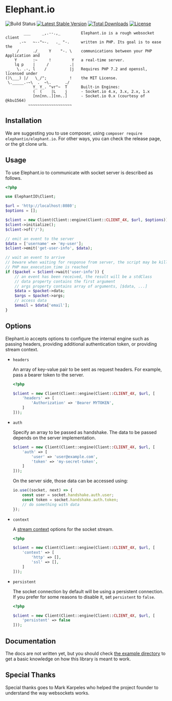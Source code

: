 # Elephant.io

![Build Status](https://github.com/ElephantIO/elephant.io/actions/workflows/continuous-integration.yml/badge.svg)
[![Latest Stable Version](https://poser.pugx.org/elephantio/elephant.io/v/stable.svg)](https://packagist.org/packages/elephantio/elephant.io)
[![Total Downloads](https://poser.pugx.org/elephantio/elephant.io/downloads.svg)](https://packagist.org/packages/elephantio/elephant.io) 
[![License](https://poser.pugx.org/elephantio/elephant.io/license.svg)](https://packagist.org/packages/elephantio/elephant.io)

```
        ___     _,.--.,_         Elephant.io is a rough websocket client
      .-~   ~--"~-.   ._ "-.     written in PHP. Its goal is to ease the
     /      ./_    Y    "-. \    communications between your PHP Application and
    Y       :~     !         Y   a real-time server.
    lq p    |     /         .|
 _   \. .-, l    /          |j   Requires PHP 7.2 and openssl, licensed under
()\___) |/   \_/";          !    the MIT License.
 \._____.-~\  .  ~\.      ./
            Y_ Y_. "vr"~  T      Built-in Engines:
            (  (    |L    j      - Socket.io 4.x, 3.x, 2.x, 1.x
            [nn[nn..][nn..]      - Socket.io 0.x (courtesy of @kbu1564)
          ~~~~~~~~~~~~~~~~~~~
```

## Installation

We are suggesting you to use composer, using `composer require elephantio/elephant.io`. For other ways, you can check the release page, or the git clone urls.

## Usage

To use Elephant.io to communicate with socket server is described as follows.

```php
<?php

use ElephantIO\Client;

$url = 'http://localhost:8080';
$options = [];

$client = new Client(Client::engine(Client::CLIENT_4X, $url, $options));
$client->initialize();
$client->of('/');

// emit an event to the server
$data = ['username' => 'my-user'];
$client->emit('get-user-info', $data);

// wait an event to arrive
// beware when waiting for response from server, the script may be killed if
// PHP max_execution_time is reached
if ($packet = $client->wait('user-info')) {
    // an event has been received, the result will be a stdClass
    // data property contains the first argument
    // args property contains array of arguments, [$data, ...]
    $data = $packet->data;
    $args = $packet->args;
    // access data
    $email = $data['email'];
}
```

## Options

Elephant.io accepts options to configure the internal engine such as passing headers, providing additional
authentication token, or providing stream context.

* `headers`

  An array of key-value pair to be sent as request headers. For example, pass a bearer token to the server.

  ```php
  <?php

  $client = new Client(Client::engine(Client::CLIENT_4X, $url, [
      'headers' => [
          'Authorization' => 'Bearer MYTOKEN',
      ]
  ]));
  ```

* `auth`

  Specify an array to be passed as handshake. The data to be passed depends on the server implementation.

  ```php
  $client = new Client(Client::engine(Client::CLIENT_4X, $url, [
      'auth' => [
          'user' => 'user@example.com',
          'token' => 'my-secret-token',
      ]
  ]));
  ```

  On the server side, those data can be accessed using:

  ```js
  io.use((socket, next) => {
      const user = socket.handshake.auth.user;
      const token = socket.handshake.auth.token;
      // do something with data
  });
  ```

* `context`
  
  A [stream context](https://www.php.net/manual/en/function.stream-context-create.php) options for the socket stream.

  ```php
  <?php

  $client = new Client(Client::engine(Client::CLIENT_4X, $url, [
      'context' => [
          'http' => [],
          'ssl' => [],
      ]
  ]));
  ```

* `persistent`

  The socket connection by default will be using a persistent connection. If you prefer for some
  reasons to disable it, set `persistent` to `false`.

  ```php
  <?php

  $client = new Client(Client::engine(Client::CLIENT_4X, $url, [
      'persistent' => false
  ]));
  ```

## Documentation

The docs are not written yet, but you should check [the example directory](/example) to get a basic
knowledge on how this library is meant to work.

## Special Thanks

Special thanks goes to Mark Karpeles who helped the project founder to understand the way websockets works.
